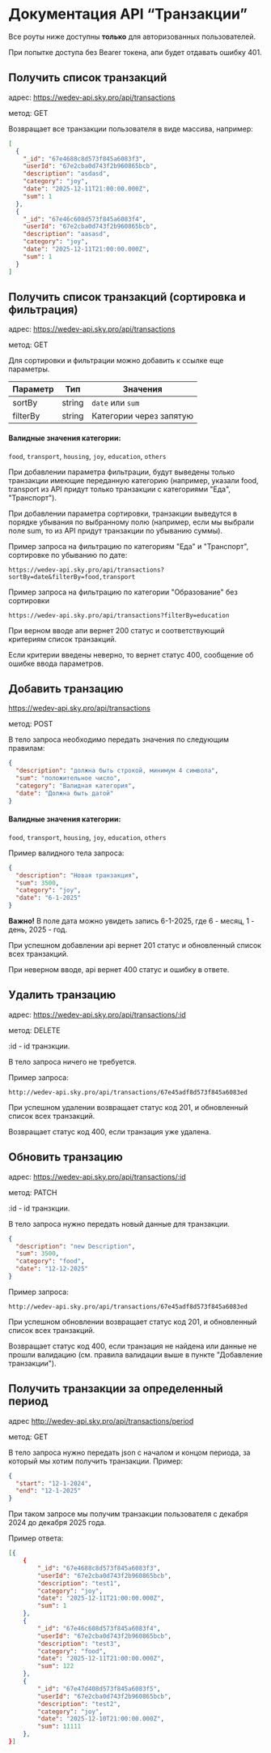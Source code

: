# Документация API “Транзакции”

Все роуты ниже доступны **только** для авторизованных пользователей.

При попытке доступа без Bearer токена, апи будет отдавать ошибку 401.

## Получить список транзакций

адрес: https://wedev-api.sky.pro/api/transactions

метод: GET

Возвращает все транзакции пользователя в виде массива, например:

```json
[
  {
    "_id": "67e4688c8d573f845a6083f3",
    "userId": "67e2cba0d743f2b960865bcb",
    "description": "asdasd",
    "category": "joy",
    "date": "2025-12-11T21:00:00.000Z",
    "sum": 1
  },
  {
    "_id": "67e46c608d573f845a6083f4",
    "userId": "67e2cba0d743f2b960865bcb",
    "description": "aasasd",
    "category": "joy",
    "date": "2025-12-11T21:00:00.000Z",
    "sum": 1
  }
]
```

## Получить список транзакций (сортировка и фильтрация)

адрес: https://wedev-api.sky.pro/api/transactions

метод: GET

Для сортировки и фильтрации можно добавить к ссылке еще параметры.

| Параметр | Тип    | Значения                |
| -------- | ------ | ----------------------- |
| sortBy   | string | `date` или `sum`        |
| filterBy | string | Категории через запятую |

#### Валидные значения категории:

`food`, `transport`, `housing`, `joy`, `education`, `others`

При добавлении параметра фильтрации, будут выведены только транзакции имеющие переданную категорию (например, указали food, transport из API придут только транзакции с категориями "Еда", "Транспорт").

При добавлении параметра сортировки, транзакции выведутся в порядке убывания по выбранному полю (например, если мы выбрали поле sum, то из API придут транзакции по убыванию суммы).

Пример запроса на фильтрацию по категориям "Еда" и "Транспорт", сортировке по убыванию по дате:

```http
https://wedev-api.sky.pro/api/transactions?sortBy=date&filterBy=food,transport
```

Пример запроса на фильтрацию по категории "Образование" без сортировки

```http
https://wedev-api.sky.pro/api/transactions?filterBy=education
```

При верном вводе апи вернет 200 статус и соответствующий критериям список транзакций.

Если критерии введены неверно, то вернет статус 400, сообщение об ошибке ввода параметров.

## Добавить транзацию

https://wedev-api.sky.pro/api/transactions

метод: POST

В тело запроса необходимо передать значения по следующим правилам:

```json
{
  "description": "должна быть строкой, минимум 4 символа",
  "sum": "положительное число",
  "category": "Валидная категория",
  "date": "Должна быть датой"
}
```

#### Валидные значения категории:

`food`, `transport`, `housing`, `joy`, `education`, `others`

Пример валидного тела запроса:

```json
{
  "description": "Новая транзакция",
  "sum": 3500,
  "category": "joy",
  "date": "6-1-2025"
}
```

**Важно!** В поле дата можно увидеть запись 6-1-2025, где 6 - месяц, 1 - день, 2025 - год.

При успешном добавлении api вернет 201 статус и обновленный список всех транзакций.

При неверном вводе, api вернет 400 статус и ошибку в ответе.

## Удалить транзацию

адрес: https://wedev-api.sky.pro/api/transactions/:id

метод: DELETE

:id - id транзкции.

В тело запроса ничего не требуется.

Пример запроса:

```http
http://wedev-api.sky.pro/api/transactions/67e45adf8d573f845a6083ed
```

При успешном удалении возвращает статус код 201, и обновленный список всех транзакций.

Возвращает статус код 400, если транзация уже удалена.

## Обновить транзацию

адрес: https://wedev-api.sky.pro/api/transactions/:id

метод: PATCH

:id - id транзкции.

В тело запроса нужно передать новый данные для транзакции.

```json
{
  "description": "new Description",
  "sum": 3500,
  "category": "food",
  "date": "12-12-2025"
}
```

Пример запроса:

```http
http://wedev-api.sky.pro/api/transactions/67e45adf8d573f845a6083ed
```

При успешном обновлении возвращает статус код 201, и обновленный список всех транзакций.

Возвращает статус код 400, если транзация не найдена или данные не прошли валидацию (см. правила валидации выше в пункте "Добавление транзакции").

## Получить транзакции за определенный период

адрес http://wedev-api.sky.pro/api/transactions/period

метод: GET

В тело запроса нужно передать json с началом и концом периода, за который мы хотим получить транзакции. Пример:

```json
{
  "start": "12-1-2024",
  "end": "12-1-2025"
}
```

При таком запросе мы получим транзакции пользователя с декабря 2024 до декабря 2025 года.

Пример ответа:

```json
[{
    {
		"_id": "67e4688c8d573f845a6083f3",
		"userId": "67e2cba0d743f2b960865bcb",
		"description": "test1",
		"category": "joy",
		"date": "2025-12-11T21:00:00.000Z",
		"sum": 1
	},
	{
		"_id": "67e46c608d573f845a6083f4",
		"userId": "67e2cba0d743f2b960865bcb",
		"description": "test3",
		"category": "food",
		"date": "2025-12-11T21:00:00.000Z",
		"sum": 122
	},
	{
		"_id": "67e47d408d573f845a6083f5",
		"userId": "67e2cba0d743f2b960865bcb",
		"description": "test2",
		"category": "joy",
		"date": "2025-12-10T21:00:00.000Z",
		"sum": 11111
	},
}]
```

